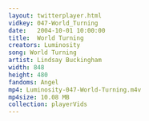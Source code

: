 ```yaml
---
layout: twitterplayer.html
vidkey: 047-World_Turning
date:   2004-10-01 10:00:00
title:  World Turning
creators: Luminosity
song: World Turning
artist: Lindsay Buckingham
width: 848
height: 480
fandoms: Angel
mp4: Luminosity-047-World-Turning.m4v
mp4size: 10.08 MB
collection: playerVids
---
```


  <div>
  
  </div>
  